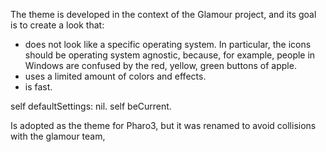 The theme is developed in the context of the Glamour project, and its goal is to create a look that:
- does not look like a specific operating system. In particular, the icons should be operating system agnostic, because, for example, people in Windows are confused by the red, yellow, green buttons of apple.
- uses a limited amount of colors and effects.
- is fast.

self defaultSettings: nil.
self beCurrent. 

Is adopted as the theme for Pharo3, but it was renamed to avoid collisions with the glamour team,